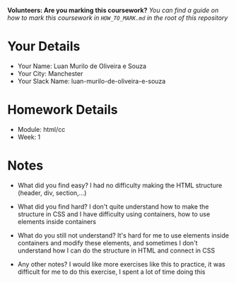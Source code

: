 <!--

The title for your pull request should be made in this format

CITY CLASS_NO - FIRST_NAME LAST_NAME - MODULE - WEEK_NO

For example,

London Class 7 - Chris Owen - HTML/CSS - Week 1

Please complete the details below this message

-->

**Volunteers: Are you marking this coursework?** _You can find a guide on how to mark this coursework in `HOW_TO_MARK.md` in the root of this repository_

# Your Details

- Your Name: Luan Murilo de Oliveira e Souza
- Your City: Manchester
- Your Slack Name: luan-murilo-de-oliveira-e-souza

# Homework Details

- Module: html/cc
- Week: 1

# Notes

- What did you find easy?
I had no difficulty making the HTML structure (header, div, section,...)

- What did you find hard?
I don't quite understand how to make the structure in CSS and I have difficulty using containers, how to use elements inside containers

- What do you still not understand?
It's hard for me to use elements inside containers and modify these elements, and sometimes I don't understand how I can do the structure in HTML and connect in CSS

- Any other notes?
I would like more exercises like this to practice, it was difficult for me to do this exercise, I spent a lot of time doing this